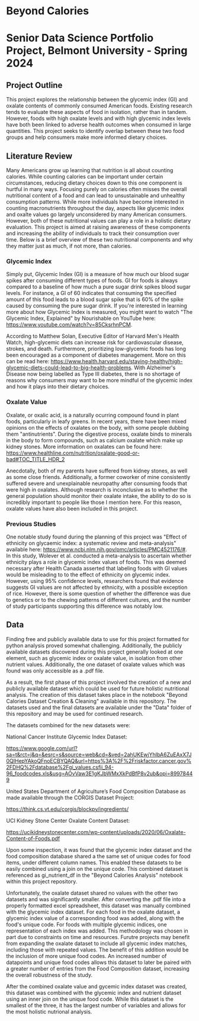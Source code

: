 # Beyond Calories
# Senior Data Science Portfolio Project, Belmont University - Spring 2024

## Project Outline
This project explores the relationship between the glycemic index (GI) and oxalate contents of commonly consumed American foods.  Existing research tends to evaluate these aspects of food in isolation, rather than in tandem.  However, foods with high oxalate levels and with high glycemic index levels have both been linked to adverse health outcomes when consumed in large quantities.  This project seeks to identify overlap between these two food groups and help consumers make more informed dietary choices.

## Literature Review

Many Americans grow up learning that nutrition is all about counting calories.  While counting calories can be important under certain circumstances, reducing dietary choices down to this one component is hurtful in many ways.  Focusing purely on calories often misses the overall nutritional content of a food and can lead to unsustainable and unhealthy consumption patterns.  While more individuals have become interested in counting macronutrients throughout the day, aspects like glycemic index and oxalte values go largely unconsidered by many American consumers.  However, both of these nutritional values can play a role in a holistic dietary evaluation.  This project is aimed at raising awareness of these components and increasing the ability of individuals to track their consumption over time.  Below is a brief overview of these two nutritional components and why they matter just as much, if not more, than calories.

### Glycemic Index

Simply put, Glycemic Index (GI) is a measure of how much our blood sugar spikes after consuming different types of foods.  GI for foods is always compared to a baseline of how much a pure sugar drink spikes blood sugar levels.  For instance, a GI of 60 indicates that consuming the specified amount of this food leads to a blood sugar spike that is 60% of the spike caused by consuming the pure sugar drink.  If you're interested in learning more about how Glycemic Index is measured, you might want to watch "The Glycemic Index, Explained" by Nourishable on YouTube here: https://www.youtube.com/watch?v=85CksrhnPCM.

According to Matthew Solan, Executive Editor of Harvard Men's Health Watch, high-glycemic diets can increase risk for cardiovascular disease, strokes, and death.  Furthermore, prioritizing low-glycemic foods has long been encouraged as a component of diabetes management.  More on this can be read here: https://www.health.harvard.edu/staying-healthy/high-glycemic-diets-could-lead-to-big-health-problems. With Alzheimer's Disease now being labelled as Type III diabetes, there is no shortage of reasons why consumers may want to be more mindful of the glycemic index and how it plays into their dietary choices.

### Oxalate Value

Oxalate, or oxalic acid, is a naturally ocurring compound found in plant foods, particularly in leafy greens.  In recent years, there have been mixed opinions on the effects of oxalates on the body, with some people dubbing them "antinutrients".  During the digestive process, oxalate binds to minerals in the body to form compounds, such as calcium oxalate which make up kidney stones.  More information on oxalates can be found here: https://www.healthline.com/nutrition/oxalate-good-or-bad#TOC_TITLE_HDR_2

Anecdotally, both of my parents have suffered from kidney stones, as well as some close friends.  Additionally, a former coworker of mine consistently suffered severe and unexplainable neuropathy after consuming foods that were high in oxalates.  Although research is inconclusive as to whether the general population should monitor their oxalate intake, the ability to do so is incredibly important to people like those I mention here.  For this reason, oxalate values have also been included in this project.

### Previous Studies

One notable study found during the planning of this project was "Effect of ethnicity on glycaemic index: a systematic review and meta-analysis" available here: https://www.ncbi.nlm.nih.gov/pmc/articles/PMC4521176/#.  In this study, Wolever et al. conducted a meta-analysis to ascertain whether ethnicity plays a role in glycemic index values of foods.  This was deemed necessary after Health Canada asserted that labeling foods with GI values would be misleading to to the effect of ethnicity on glycemic index.  However, using 95% confidence levels, researchers found that evidence suggests GI values are not affected by ethnicity, with a possible exception of rice.  However, there is some question of whether the difference was due to genetics or to the chewing patterns of different cultures, and the number of study participants supporting this difference was notably low.

## Data

Finding free and publicly available data to use for this project formatted for python analysis proved somewhat challenging.  Additionally, the publicly available datasets discovered during this project generally looked at one element, such as glycemic index or oxalate value, in isolation from other nutrient values.  Additionally, the one dataset of oxalate values which was found was only accessible as a .pdf file.

As a result, the first phase of this project involved the creation of a new and publicly available dataset which could be used for future holistic nutritional analysis.  The creation of this dataset takes place in the notebook "Beyond Calories Dataset Creation & Cleaning" available in this repository.  The datasets used and the final datasets are available under the "Data" folder of this repository and may be used for continued research.

The datasets combined for the new datasets were:

National Cancer Institute Glycemic Index Dataset:

https://www.google.com/url?sa=t&rct=j&q=&esrc=s&source=web&cd=&ved=2ahUKEwjYhIbA6ZuEAxX7J0QIHepYAkoQFnoECBYQAQ&url=https%3A%2F%2Friskfactor.cancer.gov%2FDHQ%2Fdatabase%2Fgi_values.csfii_94-96_foodcodes.xls&usg=AOvVaw3E1gKJbWMxXkPdBfP8v2ub&opi=89978449

United States Department of Agriculture’s Food Composition Database as made available through the CORGIS Dataset Project:

https://think.cs.vt.edu/corgis/blockpy/ingredients/

UCI Kidney Stone Center Oxalate Content Dataset:

https://ucikidneystonecenter.com/wp-content/uploads/2020/06/Oxalate-Content-of-Foods.pdf

Upon some inspection, it was found that the glycemic index dataset and the food composition database shared a the same set of unique codes for food items, under different column names.  This enabled these datasets to be easily combined using a join on the unique code.  This combined dataset is referenced as gi_nutrient_df in the "Beyond Calories Analysis" notebook within this project repository.

Unfortunately, the oxalate dataset shared no values with the other two datasets and was significantly smaller.  After converting the .pdf file into a properly formatted excel spreadsheet, this dataset was manually combined with the glycemic index dataset.  For each food in the oxalate dataset, a glycemic index value of a corresponding food was added, along with the food's unique code.  For foods with multiple glycemic indices, one representation of each index was added.  This methodology was chosen in part due to constraints on time and resources.  Furutre projects may benefit from expanding the oxalate dataset to include all glycemic index matches, including those with repeated values.  The benefit of this addition would be the inclusion of more unique food codes.  An increased number of datapoints and unique food codes allows this dataset to later be paired with a greater number of entries from the Food Composition dataset, increasing the overall robustness of the study.

After the combined oxalate value and gycemic index dataset was created, this dataset was combined with the glycemic index and nutrient dataset using an inner join on the unique food code.  While this dataset is the smallest of the three, it has the largest number of variables and allows for the most holistic nutrional analysis.

